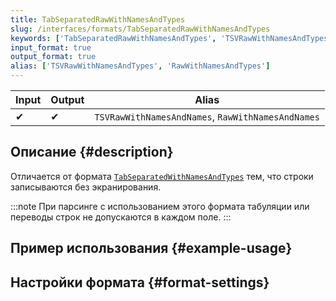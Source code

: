```yaml
---
title: TabSeparatedRawWithNamesAndTypes
slug: /interfaces/formats/TabSeparatedRawWithNamesAndTypes
keywords: ['TabSeparatedRawWithNamesAndTypes', 'TSVRawWithNamesAndTypes', 'RawWithNamesAndTypes']
input_format: true
output_format: true
alias: ['TSVRawWithNamesAndTypes', 'RawWithNamesAndTypes']
---
```


| Input | Output | Alias                                             |
|-------|--------|---------------------------------------------------|
| ✔     | ✔      | `TSVRawWithNamesAndNames`, `RawWithNamesAndNames` |

## Описание {#description}

Отличается от формата [`TabSeparatedWithNamesAndTypes`](./TabSeparatedWithNamesAndTypes.md) тем, что строки записываются без экранирования.

:::note
При парсинге с использованием этого формата табуляции или переводы строк не допускаются в каждом поле.
:::

## Пример использования {#example-usage}

## Настройки формата {#format-settings}
